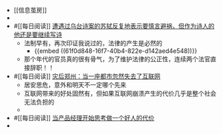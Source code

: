 - [[信息茧房]]
-
- #[[每日阅读]] [遭遇过乌台诗案的苏轼反复地表示要慎言避祸，但作为诗人的他还是要继续写诗](https://mp.weixin.qq.com/s/I8oIw1zoQGQFngLj5A74hg)
	- 法制早有，再次印证我说过的，法律的产生是必然的
		- {{embed ((61f0d848-16f7-40b4-822e-d142aed4e548))}}
	- 那个年代的官员真的很有骨气，为了维护法律的公正性，连续两个法官直接辞职！！
- #[[每日阅读]] [灾后郑州：当一座都市忽然失去了互联网](https://mp.weixin.qq.com/s/ZE2cOdHTi-Kn0N04FMOcMw)
	- 居安思危，意外和明天不一定哪个先来
	- 互联网带来的好处固然有，但如果互联网崩溃产生的代价几乎是整个社会无法负担的
	-
- #[[每日阅读]] [当产品经理开始思考做一个好人的代价](https://mp.weixin.qq.com/s?__biz=MzUxMzY4NTE2MQ==&mid=2247485039&idx=1&sn=9853d3685e00ea67e720268d662fa0ee&chksm=f95025a9ce27acbff61ef112193d27b04522df95fde6f720960241f0457acd7d68caaa41d10e&scene=132#wechat_redirect)
-
